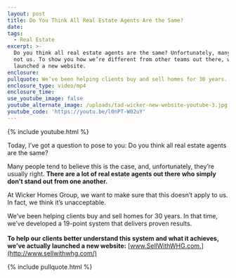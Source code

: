 ```yaml
---
layout: post
title: Do You Think All Real Estate Agents Are the Same?
date:
tags:
  - Real Estate
excerpt: >-
  Do you think all real estate agents are the same? Unfortunately, many are. But
  not us. To show you how we’re different from other teams out there, we’ve
  launched a new website.
enclosure:
pullquote: We’ve been helping clients buy and sell homes for 30 years.
enclosure_type: video/mp4
enclosure_time:
use_youtube_image: false
youtube_alternate_image: /uploads/tad-wicker-new-website-youtube-3.jpg
youtube_code: 'https://youtu.be/l0nPT-W02uY'
---
```



{% include youtube.html %}

Today, I’ve got a question to pose to you: Do you think all real estate agents are the same?

Many people tend to believe this is the case, and, unfortunately, they’re usually right. **There are a lot of real estate agents out there who simply don’t stand out from one another.**

At Wicker Homes Group, we want to make sure that this doesn’t apply to us. In fact, we think it’s unacceptable.

We’ve been helping clients buy and sell homes for 30 years. In that time, we’ve developed a 19-point system that delivers proven results. &nbsp;<br><br>**To help our clients better understand this system and what it achieves, we’ve actually launched a new website:** [www.SellWithWHG.com.](http://www.sellwithwhg.com/)

{% include pullquote.html %}